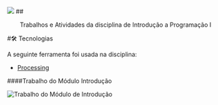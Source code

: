   ![](https://user-images.githubusercontent.com/63982257/105641671-1f4fdc00-5e64-11eb-830d-e8f03debe6f2.png)
##<p align="center">Trabalhos e Atividades da disciplina de Introdução a Programação I</p>

#🛠 Tecnologias

A seguinte ferramenta foi usada na disciplina:

- [Processing](https://processing.org/)


####Trabalho do Módulo Introdução

![Trabalho do Módulo de Introdução](https://user-images.githubusercontent.com/63982257/105414848-cb9c8300-5c16-11eb-80af-a6033f298654.png?w"512")
